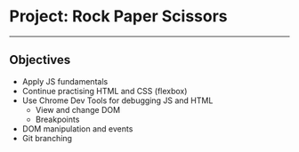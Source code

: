 # Project: Rock Paper Scissors

---

## Objectives

- Apply JS fundamentals
- Continue practising HTML and CSS (flexbox)
- Use Chrome Dev Tools for debugging JS and HTML
  - View and change DOM
  - Breakpoints
- DOM manipulation and events
- Git branching
